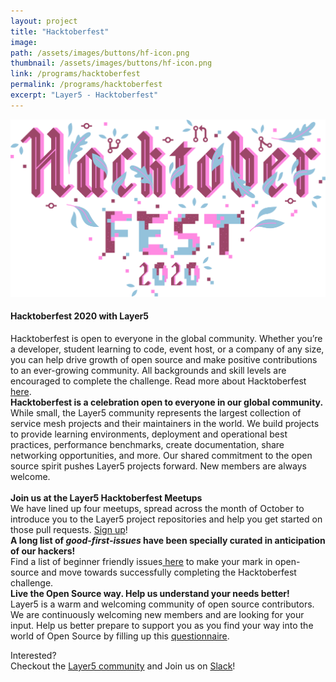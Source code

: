```yaml
---
layout: project
title: "Hacktoberfest"
image:
path: /assets/images/buttons/hf-icon.png
thumbnail: /assets/images/buttons/hf-icon.png
link: /programs/hacktoberfest
permalink: /programs/hacktoberfest
excerpt: "Layer5 - Hacktoberfest"
---
```

<style>
  div.gsoc {
    margin-left: 15px;
  }

  li.gsoc {
    margin-left: 15px;
  }
</style>

  <img src="/assets/images/programs/hacktoberfest2020/hacktober.svg" class="image-center"><br />
  
<h4 class="black-text"><b>Hacktoberfest 2020 with Layer5</b></h4>
Hacktoberfest is open to everyone in the global community. Whether you’re a developer, student learning to code, event host, or a company of any size, you can help drive growth of open source and make positive contributions to an ever-growing community. All backgrounds and skill levels are encouraged to complete the challenge. Read more about Hacktoberfest <a href="https://hacktoberfest.digitalocean.com">here</a>.<br />   
<b> Hacktoberfest is a celebration open to everyone in our global community.</b><br /> 
While small, the Layer5 community represents the largest collection of
service mesh projects and their maintainers in the world. We build
projects to provide learning environments, deployment and operational best
practices, performance benchmarks, create documentation, share networking
opportunities, and more. Our shared commitment to the open source spirit
pushes Layer5 projects forward. New members are always welcome.<br /><br />
<b> Join us at the Layer5 Hacktoberfest Meetups </b><br />
We have lined up four meetups, spread across the month of October to introduce you to the Layer5 project repositories and help you get started on those pull requests. <a href="https://organize.mlh.io/participants/events/4796-getting-started-layer5">Sign up</a>!<br /> 
<b> A long list of <i>good-first-issues</i> have been specially curated in anticipation of our hackers! </b> <br />
Find a list of beginner friendly issues<a href="https://github.com/search?q=org%3Alayer5io+label%3Ahacktoberfest&type=issues"> here</a> to make your mark in open-source and move towards successfully completing the Hacktoberfest challenge. <br /> 
 <b> Live the Open Source way. Help us understand your needs better! </b><br />
Layer5 is a warm and welcoming community of open source contributors. We are continuously welcoming new members and are looking for your input. Help us better prepare to support you as you find your way into the world of Open Source by filling up this <a href="https://docs.google.com/forms/d/e/1FAIpQLSeQmQv6Xrnb69qGUZjHcw6i92jNDXir6WN6sRAHDNRtKUzBUg/viewform">questionnaire</a>.<br />
 
Interested?<br />
Checkout the [Layer5 community](https://layer5.io/community) and Join us on [Slack](http://slack.layer5.io/)!
